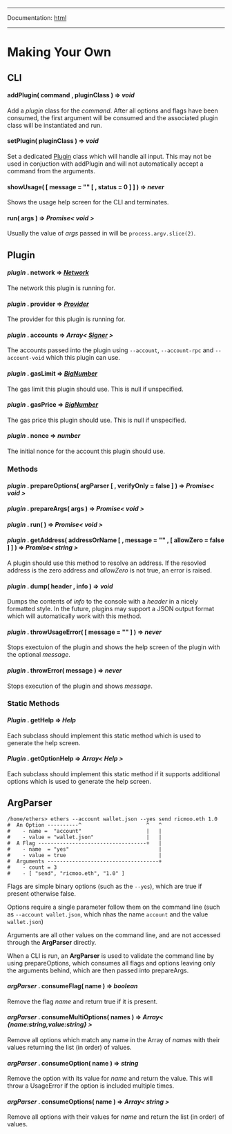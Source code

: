 -----

Documentation: [html](https://docs-beta.ethers.io/)

-----

Making Your Own
===============

CLI
---

#### **addPlugin**( command , pluginClass ) => *void*

Add a *plugin* class for the *command*. After all options and flags have been consumed, the first argument will be consumed and the associated plugin class will be instantiated and run.


#### **setPlugin**( pluginClass ) => *void*

Set a dedicated [Plugin](/cli/plugin/#cli-plugin) class which will handle all input. This may not be used in conjuction with addPlugin and will not automatically accept a command from the arguments.


#### **showUsage**( [ message = "" [ , status = 0 ] ] ) => *never*

Shows the usage help screen for the CLI and terminates.


#### **run**( args ) => *Promise< void >*

Usually the value of *args* passed in will be `process.argv.slice(2)`.


Plugin
------

#### *plugin* . **network** => *[Network](/api/providers/types/#providers-Network)*

The network this plugin is running for.


#### *plugin* . **provider** => *[Provider](/api/providers/provider/)*

The provider for this plugin is running for.


#### *plugin* . **accounts** => *Array< [Signer](/api/signer/#Signer) >*

The accounts passed into the plugin using `--account`, `--account-rpc` and `--account-void` which this plugin can use.


#### *plugin* . **gasLimit** => *[BigNumber](/api/utils/bignumber/)*

The gas limit this plugin should use. This is null if unspecified.


#### *plugin* . **gasPrice** => *[BigNumber](/api/utils/bignumber/)*

The gas price this plugin should use. This is null if unspecified.


#### *plugin* . **nonce** => *number*

The initial nonce for the account this plugin should use.


### Methods

#### *plugin* . **prepareOptions**( argParser [ , verifyOnly = false ] ) => *Promise< void >*



#### *plugin* . **prepareArgs**( args ) => *Promise< void >*



#### *plugin* . **run**( ) => *Promise< void >*



#### *plugin* . **getAddress**( addressOrName [ , message = "" , [ allowZero = false ] ] ) => *Promise< string >*

A plugin should use this method to resolve an address. If the resovled address is the zero address and *allowZero* is not true, an error is raised.


#### *plugin* . **dump**( header , info ) => *void*

Dumps the contents of *info* to the console with a *header* in a nicely formatted style. In the future, plugins may support a JSON output format which will automatically work with this method.


#### *plugin* . **throwUsageError**( [ message = "" ] ) => *never*

Stops exectuion of the plugin and shows the help screen of the plugin with the optional *message*.


#### *plugin* . **throwError**( message ) => *never*

Stops execution of the plugin and shows *message*.


### Static Methods

#### *Plugin* . **getHelp** => *Help*

Each subclass should implement this static method which is used to generate the help screen.


#### *Plugin* . **getOptionHelp** => *Array< Help >*

Each subclass should implement this static method if it supports additional options which is used to generate the help screen.


ArgParser
---------

```
/home/ethers> ethers --account wallet.json --yes send ricmoo.eth 1.0
#  An Option ----------^                     ^   ^
#    - name =  "account"                     |   |
#    - value = "wallet.json"                 |   |
#  A Flag -----------------------------------+   |
#    - name  = "yes"                             |
#    - value = true                              |
#  Arguments ------------------------------------+
#    - count = 3
#    - [ "send", "ricmoo.eth", "1.0" ]
```


Flags are simple binary options (such as the `--yes`), which are true if present otherwise false.

Options require a single parameter follow them on the command line (such as `--account wallet.json`, which nhas the name `account` and the value `wallet.json`)

Arguments are all other values on the command line, and are not accessed through the **ArgParser** directly.

When a CLI is run, an **ArgParser** is used to validate the command line by using prepareOptions, which consumes all flags and options leaving only the arguments behind, which are then passed into prepareArgs.


#### *argParser* . **consumeFlag**( name ) => *boolean*

Remove the flag *name* and return true if it is present.


#### *argParser* . **consumeMultiOptions**( names ) => *Array< {name:string,value:string} >*

Remove all options which match any name in the Array of *names* with their values returning the list (in order) of values.


#### *argParser* . **consumeOption**( name ) => *string*

Remove the option with its value for *name* and return the value. This will throw a UsageError if the option is included multiple times.


#### *argParser* . **consumeOptions**( name ) => *Array< string >*

Remove all options with their values for *name* and return the list (in order) of values.


